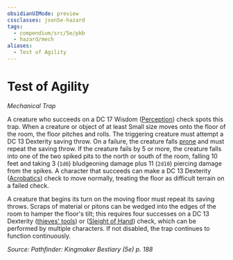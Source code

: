 ```yaml
---
obsidianUIMode: preview
cssclasses: json5e-hazard
tags:
  - compendium/src/5e/pkb
  - hazard/mech
aliases:
  - Test of Agility
---
```

# Test of Agility
*Mechanical Trap*  

A creature who succeeds on a DC 17 Wisdom ([Perception](2-Mechanics/CLI/rules/skills.md#Perception)) check spots this trap. When a creature or object of at least Small size moves onto the floor of the room, the floor pitches and rolls. The triggering creature must attempt a DC 13 Dexterity saving throw. On a failure, the creature falls [prone](2-Mechanics/CLI/rules/conditions.md#prone) and must repeat the saving throw. If the creature fails by 5 or more, the creature falls into one of the two spiked pits to the north or south of the room, falling 10 feet and taking 3 (`1d6`) bludgeoning damage plus 11 (`2d10`) piercing damage from the spikes. A character that succeeds can make a DC 13 Dexterity ([Acrobatics](2-Mechanics/CLI/rules/skills.md#Acrobatics)) check to move normally, treating the floor as difficult terrain on a failed check.

A creature that begins its turn on the moving floor must repeat its saving throws. Scraps of material or pitons can be wedged into the edges of the room to hamper the floor's tilt; this requires four successes on a DC 13 Dexterity ([thieves' tools](2-Mechanics/CLI/items/thieves-tools.md)) or ([Sleight of Hand](2-Mechanics/CLI/rules/skills.md#Sleight%20of%20Hand)) check, which can be performed by multiple characters. If not disabled, the trap continues to function continuously.

*Source: Pathfinder: Kingmaker Bestiary (5e) p. 188*